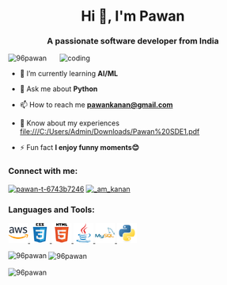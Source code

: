 <h1 align="center">Hi 👋, I'm Pawan</h1>
<h3 align="center">A passionate software developer from India</h3>

<img align="right" alt="coding" width="400" src="https://media.licdn.com/dms/image/D4D12AQH4mcQALwgZ7Q/article-cover_image-shrink_600_2000/0/1691989932071?e=2147483647&v=beta&t=uwm5lxFiqURXuzG_xnf9hrIr-_sojSaQ4ggruUAYsmU">

<p align="left"> <img src="https://komarev.com/ghpvc/?username=96pawan&label=Profile%20views&color=0e75b6&style=flat" alt="96pawan" /> </p>

- 🌱 I’m currently learning **AI/ML**

- 💬 Ask me about **Python**

- 📫 How to reach me **pawankanan@gmail.com**

- 📄 Know about my experiences [file:///C:/Users/Admin/Downloads/Pawan%20SDE1.pdf](file:///C:/Users/Admin/Downloads/Pawan%20SDE1.pdf)

- ⚡ Fun fact **I enjoy funny moments😊**

<h3 align="left">Connect with me:</h3>
<p align="left">
<a href="https://linkedin.com/in/pawan-t-6743b7246" target="blank"><img align="center" src="https://raw.githubusercontent.com/rahuldkjain/github-profile-readme-generator/master/src/images/icons/Social/linked-in-alt.svg" alt="pawan-t-6743b7246" height="30" width="40" /></a>
<a href="https://instagram.com/_am_kanan" target="blank"><img align="center" src="https://raw.githubusercontent.com/rahuldkjain/github-profile-readme-generator/master/src/images/icons/Social/instagram.svg" alt="_am_kanan" height="30" width="40" /></a>
</p>

<h3 align="left">Languages and Tools:</h3>
<p align="left"> <a href="https://aws.amazon.com" target="_blank" rel="noreferrer"> <img src="https://raw.githubusercontent.com/devicons/devicon/master/icons/amazonwebservices/amazonwebservices-original-wordmark.svg" alt="aws" width="40" height="40"/> </a> <a href="https://www.w3schools.com/css/" target="_blank" rel="noreferrer"> <img src="https://raw.githubusercontent.com/devicons/devicon/master/icons/css3/css3-original-wordmark.svg" alt="css3" width="40" height="40"/> </a> <a href="https://www.w3.org/html/" target="_blank" rel="noreferrer"> <img src="https://raw.githubusercontent.com/devicons/devicon/master/icons/html5/html5-original-wordmark.svg" alt="html5" width="40" height="40"/> </a> <a href="https://www.java.com" target="_blank" rel="noreferrer"> <img src="https://raw.githubusercontent.com/devicons/devicon/master/icons/java/java-original.svg" alt="java" width="40" height="40"/> </a> <a href="https://www.mysql.com/" target="_blank" rel="noreferrer"> <img src="https://raw.githubusercontent.com/devicons/devicon/master/icons/mysql/mysql-original-wordmark.svg" alt="mysql" width="40" height="40"/> </a> <a href="https://www.python.org" target="_blank" rel="noreferrer"> <img src="https://raw.githubusercontent.com/devicons/devicon/master/icons/python/python-original.svg" alt="python" width="40" height="40"/> </a> </p>

<p><img align="left" src="https://github-readme-stats.vercel.app/api/top-langs?username=96pawan&show_icons=true&locale=en&layout=compact" alt="96pawan" /></p>

<p>&nbsp;<img align="center" src="https://github-readme-stats.vercel.app/api?username=96pawan&show_icons=true&locale=en" alt="96pawan" /></p>

<p><img align="center" src="https://github-readme-streak-stats.herokuapp.com/?user=96pawan&" alt="96pawan" /></p>
